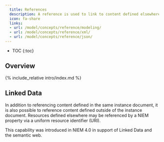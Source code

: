 ```yaml
---
  title: References
  description: A reference is used to link to content defined elsewhere.
  icon: fa-share
  links:
  - url: /model/concepts/reference/modeling/
  - url: /model/concepts/reference/xml/
  - url: /model/concepts/reference/json/
---
```


- TOC
{:toc}

## Overview

{% include_relative intro/index.md %}

## Linked Data

In addition to referencing content defined in the same instance document, it is also possible to reference content defined outside of the instance document.  Resources defined elsewhere may be referenced by a NIEM property via a uniform resource identifier (URI).

This capability was introduced in NIEM 4.0 in support of Linked Data and the semantic web.
